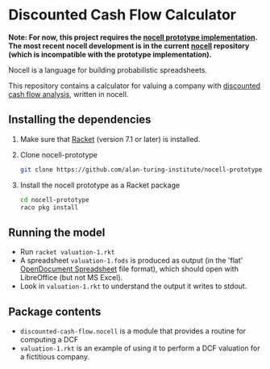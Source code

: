 # Discounted Cash Flow Calculator

**Note: For now, this project requires the [nocell prototype implementation](https://github.com/alan-turing-institute/nocell-prototype).  The most recent nocell development is in the current [nocell](https://github.com/alan-turing-institute/nocell) repository (which is incompatible with the prototype implementation).**

Nocell is a language for building probabilistic spreadsheets.

This repository contains a calculator for valuing a company with
[discounted cash flow analysis](https://en.wikipedia.org/wiki/Discounted_cash_flow), written in nocell.

## Installing the dependencies

1. Make sure that [Racket](https://racket-lang.org/) (version 7.1 or
   later) is installed.
   
1. Clone nocell-prototype
   ```sh
   git clone https://github.com/alan-turing-institute/nocell-prototype
   ```
   
1. Install the nocell prototype as a Racket package
   ```sh
   cd nocell-prototype
   raco pkg install
   ```

## Running the model

- Run `racket valuation-1.rkt`
- A spreadsheet `valuation-1.fods` is produced as output (in the 'flat' 
  [OpenDocument Spreadsheet](http://opendocument.xml.org/) file format), which should open with LibreOffice
  (but not MS Excel).
- Look in `valuation-1.rkt` to understand the output it writes to stdout.

## Package contents

  - `discounted-cash-flow.nocell` is a module that provides a routine
    for computing a DCF  
  - `valuation-1.rkt` is an example of using it to perform a DCF
    valuation for a fictitious company.
